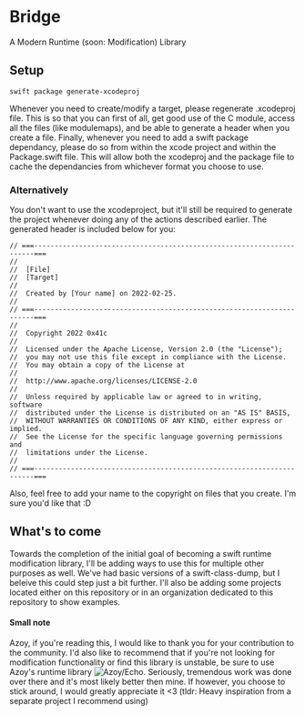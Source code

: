 # Bridge

A Modern Runtime (soon: Modification) Library

## Setup


```
swift package generate-xcodeproj
```

Whenever you need to create/modify a target, please regenerate .xcodeproj file. This is so that you can first of all, get good use of the C module,
access all the files (like modulemaps), and be able to generate a header when you create a file. Finally, whenever you need to add a swift package dependancy,
please do so from within the xcode project and within the Package.swift file. This will allow both the xcodeproj and the package file to cache the dependancies
from whichever format you choose to use.

### Alternatively

You don't want to use the xcodeproject, but it'll still be required to generate the project whenever doing any of the actions described
earlier. The generated header is included below for you:

```
// ===----------------------------------------------------------------------===
//
//  [File]
//  [Target]
//
//  Created by [Your name] on 2022-02-25.
//
// ===----------------------------------------------------------------------===
//
//  Copyright 2022 0x41c
//
//  Licensed under the Apache License, Version 2.0 (the "License");
//  you may not use this file except in compliance with the License.
//  You may obtain a copy of the License at
//
//  http://www.apache.org/licenses/LICENSE-2.0
//
//  Unless required by applicable law or agreed to in writing, software
//  distributed under the License is distributed on an "AS IS" BASIS,
//  WITHOUT WARRANTIES OR CONDITIONS OF ANY KIND, either express or implied.
//  See the License for the specific language governing permissions and
//  limitations under the License.
//
// ===----------------------------------------------------------------------===
```

Also, feel free to add your name to the copyright on files that you create. I'm sure you'd like that :D


## What's to come

Towards the completion of the initial goal of becoming a swift runtime modification library, I'll be adding ways to use
this for multiple other purposes as well. We've had basic versions of a swift-class-dump, but I beleive this could step
just a bit further. I'll also be adding some projects located either on this repository or in an organization dedicated
to this repository to show examples.

#### Small note

Azoy, if you're reading this, I would like to thank you for your contribution to the community.
I'd also like to recommend that if you're not looking for modification functionality or find this library is unstable, be
sure to use Azoy's runtime library ![Azoy/Echo](https://github.com/Azoy/Echo). Seriously, tremendous work was done over there
and it's most likely better then mine. If however, you choose to stick around, I would greatly appreciate it <3
(tldr: Heavy inspiration from a separate project I recommend using) 
